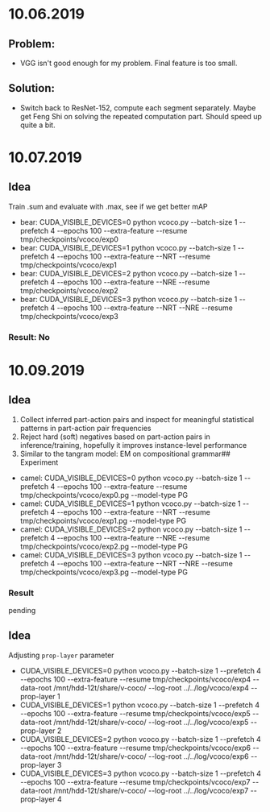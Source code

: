 # 10.06.2019
## Problem: 
* VGG isn't good enough for my problem. Final feature is too small. 
## Solution:
* Switch back to ResNet-152, compute each segment separately. Maybe get Feng Shi on solving the repeated computation part. Should speed up quite a bit. 

# 10.07.2019
## Idea 
Train .sum and evaluate with .max, see if we get better mAP
* bear:  CUDA_VISIBLE_DEVICES=0 python vcoco.py --batch-size 1 --prefetch 4 --epochs 100 --extra-feature --resume tmp/checkpoints/vcoco/exp0
* bear:  CUDA_VISIBLE_DEVICES=1 python vcoco.py --batch-size 1 --prefetch 4 --epochs 100 --extra-feature --NRT --resume tmp/checkpoints/vcoco/exp1
* bear:  CUDA_VISIBLE_DEVICES=2 python vcoco.py --batch-size 1 --prefetch 4 --epochs 100 --extra-feature --NRE --resume tmp/checkpoints/vcoco/exp2
* bear:  CUDA_VISIBLE_DEVICES=3 python vcoco.py --batch-size 1 --prefetch 4 --epochs 100 --extra-feature --NRT --NRE --resume tmp/checkpoints/vcoco/exp3
### Result: No

# 10.09.2019
## Idea
1. Collect inferred part-action pairs and inspect for meaningful statistical patterns in part-action pair frequencies
2. Reject hard (soft) negatives based on part-action pairs in inference/training, hopefully it improves instance-level performance
3. Similar to the tangram model: EM on compositional grammar## Experiment
* camel: CUDA_VISIBLE_DEVICES=0 python vcoco.py --batch-size 1 --prefetch 4 --epochs 100 --extra-feature --resume tmp/checkpoints/vcoco/exp0.pg --model-type PG
* camel: CUDA_VISIBLE_DEVICES=1 python vcoco.py --batch-size 1 --prefetch 4 --epochs 100 --extra-feature --NRT --resume tmp/checkpoints/vcoco/exp1.pg --model-type PG
* camel: CUDA_VISIBLE_DEVICES=2 python vcoco.py --batch-size 1 --prefetch 4 --epochs 100 --extra-feature --NRE --resume tmp/checkpoints/vcoco/exp2.pg --model-type PG
* camel: CUDA_VISIBLE_DEVICES=3 python vcoco.py --batch-size 1 --prefetch 4 --epochs 100 --extra-feature --NRT --NRE --resume tmp/checkpoints/vcoco/exp3.pg --model-type PG
### Result
pending

## Idea
Adjusting `prop-layer` parameter
* CUDA_VISIBLE_DEVICES=0 python vcoco.py --batch-size 1 --prefetch 4 --epochs 100 --extra-feature --resume tmp/checkpoints/vcoco/exp4 --data-root /mnt/hdd-12t/share/v-coco/ --log-root ../../log/vcoco/exp4 --prop-layer 1
* CUDA_VISIBLE_DEVICES=1 python vcoco.py --batch-size 1 --prefetch 4 --epochs 100 --extra-feature --resume tmp/checkpoints/vcoco/exp5 --data-root /mnt/hdd-12t/share/v-coco/ --log-root ../../log/vcoco/exp5 --prop-layer 2
* CUDA_VISIBLE_DEVICES=2 python vcoco.py --batch-size 1 --prefetch 4 --epochs 100 --extra-feature --resume tmp/checkpoints/vcoco/exp6 --data-root /mnt/hdd-12t/share/v-coco/ --log-root ../../log/vcoco/exp6 --prop-layer 3
* CUDA_VISIBLE_DEVICES=3 python vcoco.py --batch-size 1 --prefetch 4 --epochs 100 --extra-feature --resume tmp/checkpoints/vcoco/exp7 --data-root /mnt/hdd-12t/share/v-coco/ --log-root ../../log/vcoco/exp7 --prop-layer 4

